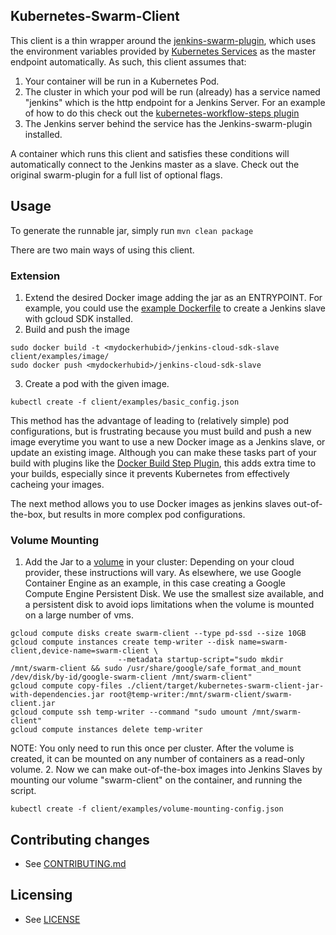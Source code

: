 ## Kubernetes-Swarm-Client

This client is a thin wrapper around the [jenkins-swarm-plugin](https://wiki.jenkins-ci.org/display/JENKINS/Swarm+Plugin), which uses the environment variables provided by [Kubernetes Services](https://github.com/GoogleCloudPlatform/kubernetes/blob/master/docs/services.md) as the master endpoint automatically. As such, this client assumes that:

1. Your container will be run in a Kubernetes Pod.
2. The cluster in which your pod will be run (already) has a service named "jenkins" which is the http endpoint for a Jenkins Server. For an example of how to do this check out the [kubernetes-workflow-steps plugin](/plugin/README.md)
3. The Jenkins server behind the service has the Jenkins-swarm-plugin installed.

A container which runs this client and satisfies these conditions will automatically connect to the Jenkins master as a slave. Check out the original swarm-plugin for a full list of optional flags.

## Usage

To generate the runnable jar, simply run `mvn clean package`

There are two main ways of using this client.

### Extension

1. Extend the desired Docker image adding the jar as an ENTRYPOINT.
For example, you could use the [example Dockerfile](client/examples/image/Dockerfile) to create a Jenkins slave with gcloud SDK installed.
2. Build and push the image
```
sudo docker build -t <mydockerhubid>/jenkins-cloud-sdk-slave client/examples/image/
sudo docker push <mydockerhubid>/jenkins-cloud-sdk-slave
```
3. Create a pod with the given image.
```
kubectl create -f client/examples/basic_config.json
```

This method has the advantage of leading to (relatively simple) pod configurations, but is frustrating because you must build and push a new image everytime you want to use a new Docker image as a Jenkins slave, or update an existing image. Although you can make these tasks part of your build with plugins like the [Docker Build Step Plugin](https://wiki.jenkins-ci.org/display/JENKINS/Docker+build+step+plugin), this adds extra time to your builds, especially since it prevents Kubernetes from effectively cacheing your images.

The next method allows you to use Docker images as jenkins slaves out-of-the-box, but results in more complex pod configurations.

### Volume Mounting

1. Add the Jar to a [volume](https://github.com/GoogleCloudPlatform/kubernetes/blob/master/docs/volumes.md) in your cluster:
Depending on your cloud provider, these instructions will vary. As elsewhere, we use Google Container Engine as an example, in this case creating a Google Compute Engine Persistent Disk. We use the smallest size available, and a persistent disk to avoid iops limitations when the volume is mounted on a large number of vms.
```
gcloud compute disks create swarm-client --type pd-ssd --size 10GB
gcloud compute instances create temp-writer --disk name=swarm-client,device-name=swarm-client \
					    --metadata startup-script="sudo mkdir /mnt/swarm-client && sudo /usr/share/google/safe_format_and_mount /dev/disk/by-id/google-swarm-client /mnt/swarm-client"
gcloud compute copy-files ./client/target/kubernetes-swarm-client-jar-with-dependencies.jar root@temp-writer:/mnt/swarm-client/swarm-client.jar
gcloud compute ssh temp-writer --command "sudo umount /mnt/swarm-client"
gcloud compute instances delete temp-writer
```
NOTE: You only need to run this once per cluster. After the volume is created, it can be mounted on any number of containers as a read-only volume.
2. Now we can make out-of-the-box images into Jenkins Slaves by mounting our volume "swarm-client" on the container, and running the script.
```
kubectl create -f client/examples/volume-mounting-config.json
```

## Contributing changes

* See [CONTRIBUTING.md](CONTRIBUTING.md)

## Licensing

* See [LICENSE](LICENSE)
